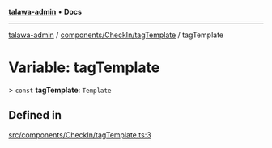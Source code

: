 [**talawa-admin**](../../../../README.md) • **Docs**

***

[talawa-admin](../../../../modules.md) / [components/CheckIn/tagTemplate](../README.md) / tagTemplate

# Variable: tagTemplate

\> `const` **tagTemplate**: `Template`

## Defined in

[src/components/CheckIn/tagTemplate.ts:3](https://github.com/PalisadoesFoundation/talawa-admin/blob/b465221425f3dcc638f77fbf5f1ccedb8e0dd082/src/components/CheckIn/tagTemplate.ts#L3)
